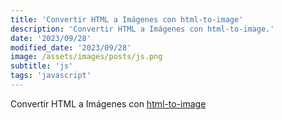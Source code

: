 ```yaml
---
title: 'Convertir HTML a Imágenes con html-to-image'
description: 'Convertir HTML a Imágenes con html-to-image.'
date: '2023/09/28'
modified_date: '2023/09/28'
image: /assets/images/posts/js.png
subtitle: 'js'
tags: 'javascript'
---
```



Convertir HTML a Imágenes con [html-to-image](https://www.npmjs.com/package/html-to-image)
